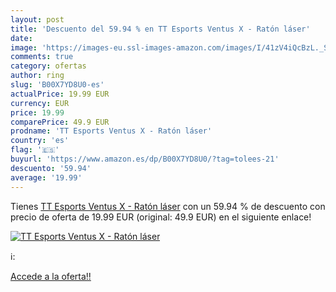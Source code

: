 ```yaml
---
layout: post
title: 'Descuento del 59.94 % en TT Esports Ventus X - Ratón láser'
date: 
image: 'https://images-eu.ssl-images-amazon.com/images/I/41zV4iQcBzL._SL200_.jpg'
comments: true
category: ofertas
author: ring
slug: 'B00X7YD8U0-es'
actualPrice: 19.99 EUR
currency: EUR
price: 19.99
comparePrice: 49.9 EUR
prodname: 'TT Esports Ventus X - Ratón láser'
country: 'es'
flag: '🇪🇸'
buyurl: 'https://www.amazon.es/dp/B00X7YD8U0/?tag=tolees-21'
descuento: '59.94'
average: '19.99'
---
```


Tienes [TT Esports Ventus X - Ratón láser](https://www.amazon.es/dp/B00X7YD8U0/?tag=tolees-21) con un 59.94 % de descuento con precio de oferta de 19.99 EUR (original: 49.9 EUR) en el siguiente enlace!

[![TT Esports Ventus X - Ratón láser](https://images-eu.ssl-images-amazon.com/images/I/41zV4iQcBzL._SL200_.jpg)](https://www.amazon.es/dp/B00X7YD8U0/?tag=tolees-21)

ℹ️:


[Accede a la oferta!!](https://www.amazon.es/dp/B00X7YD8U0/?tag=tolees-21)
